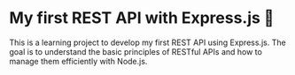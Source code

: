# My first REST API with Express.js 🚀
This is a learning project to develop my first REST API using Express.js. The goal is to understand the basic principles of RESTful APIs and how to manage them efficiently with Node.js.
